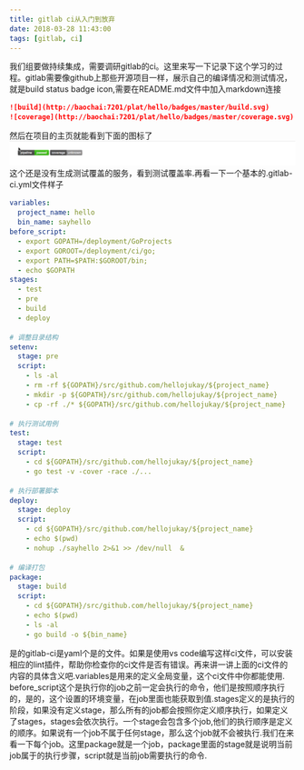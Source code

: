 ```yaml
---
title: gitlab ci从入门到放弃
date: 2018-03-28 11:43:00
tags: [gitlab, ci]
---
```


我们组要做持续集成，需要调研gitlab的ci。这里来写一下记录下这个学习的过程。gitlab需要像github上那些开源项目一样，展示自己的编译情况和测试情况，就是build status badge icon,需要在README.md文件中加入markdown连接
```markdown
![build](http://baochai:7201/plat/hello/badges/master/build.svg)
![coverage](http://baochai:7201/plat/hello/badges/master/coverage.svg)
```
然后在项目的主页就能看到下面的图标了
![iconf](20180329/20180329.png)
这个还是没有生成测试覆盖的服务，看到测试覆盖率.再看一下一个基本的.gitlab-ci.yml文件样子
```yaml
variables:
  project_name: hello
  bin_name: sayhello
before_script:
  - export GOPATH=/deployment/GoProjects
  - export GOROOT=/deployment/ci/go;
  - export PATH=$PATH:$GOROOT/bin;
  - echo $GOPATH
stages:
  - test
  - pre
  - build
  - deploy

# 调整目录结构
setenv:
  stage: pre
  script:
    - ls -al
    - rm -rf ${GOPATH}/src/github.com/hellojukay/${project_name}
    - mkdir -p ${GOPATH}/src/github.com/hellojukay/${project_name}
    - cp -rf ./* ${GOPATH}/src/github.com/hellojukay/${project_name}

# 执行测试用例
test:
  stage: test
  script:
    - cd ${GOPATH}/src/github.com/hellojukay/${project_name}
    - go test -v -cover -race ./...

# 执行部署脚本
deploy:
  stage: deploy
  script:
    - cd ${GOPATH}/src/github.com/hellojukay/${project_name}
    - echo $(pwd)
    - nohup ./sayhello 2>&1 >> /dev/null  &
    
# 编译打包
package:
  stage: build
  script:
    - cd ${GOPATH}/src/github.com/hellojukay/${project_name}
    - echo $(pwd)
    - ls -al
    - go build -o ${bin_name}
```
是的gitlab-ci是yaml个是的文件。如果是使用vs code编写这样ci文件，可以安装相应的lint插件，帮助你检查你的ci文件是否有错误。再来讲一讲上面的ci文件的内容的具体含义吧.variables是用来的定义全局变量，这个ci文件中你都能使用. before_script这个是执行你的job之前一定会执行的命令，他们是按照顺序执行的，是的，这个设置的环境变量，在job里面也能获取到值.stages定义的是执行的阶段，如果没有定义stage，那么所有的job都会按照你定义顺序执行，如果定义了stages，stages会依次执行。一个stage会包含多个job,他们的执行顺序是定义的顺序。如果说有一个job不属于任何stage，那么这个job就不会被执行.我们在来看一下每个job。这里package就是一个job，package里面的stage就是说明当前job属于的执行步骤，script就是当前job需要执行的命令.